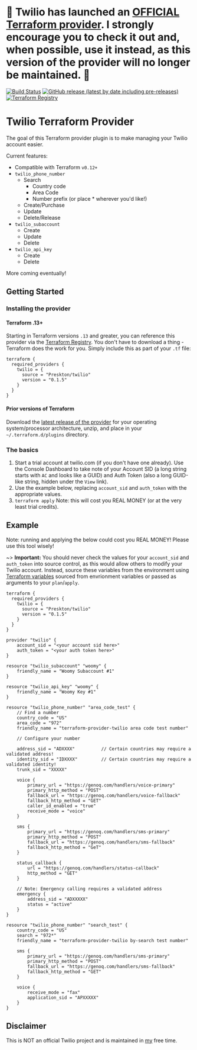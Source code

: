 # 🎉 Twilio has launched an [OFFICIAL Terraform provider](https://github.com/twilio/terraform-provider-twilio). I **strongly** encourage you to check it out and, when possible, use it instead, as this version of the provider will no longer be maintained. 🎉

[![Build Status](https://github.com/Preskton/terraform-provider-twilio/workflows/build/badge.svg)](https://github.com/Preskton/terraform-provider-twilio/actions?query=workflow%3Abuild) [![GitHub release (latest by date including pre-releases)](https://img.shields.io/github/v/release/Preskton/terraform-provider-twilio?include_prereleases)](https://github.com/Preskton/terraform-provider-twilio/releases/latest) [![Terraform Registry](https://img.shields.io/badge/registry-twilio-green?logo=terraform&style=flat)](https://registry.terraform.io/providers/Preskton/twilio/latest)

# Twilio Terraform Provider

The goal of this Terraform provider plugin is to make managing your Twilio account easier.

Current features:

- Compatible with Terraform `v0.12+`
- `twilio_phone_number`
  - Search
    - Country code
    - Area Code
    - Number prefix (or place * wherever you'd like!)
  - Create/Purchase
  - Update
  - Delete/Release
- `twilio_subaccount`
  - Create
  - Update
  - Delete
- `twilio_api_key`
  - Create
  - Delete

More coming eventually!

## Getting Started

### Installing the provider

#### Terraform .13+

Starting in Terraform versions `.13` and greater, you can reference this provider via the [Terraform Registry](https://registry.terraform.io/providers/Preskton/twilio/latest). You don't have to download a thing - Terraform does the work for you. Simply include this as part of your `.tf` file:

```hcl
terraform {
  required_providers {
    twilio = {
      source = "Preskton/twilio"
      version = "0.1.5"
    }
  }
}
```

#### Prior versions of Terraform

Download the [latest release of the provider](https://github.com/Preskton/terraform-provider-twilio/releases/latest) for your operating system/processor architecture, unzip, and place in your `~/.terraform.d/plugins` directory.

### The basics

1. Start a trial account at twilio.com (if you don't have one already). Use the Console Dashboard to take note of your Account SID (a long string starts with `AC` and looks like a GUID) and Auth Token (also a long GUID-like string, hidden under the `View` link).
2. Use the example below, replacing `account_sid` and `auth_token` with the appropriate values.
3. `terraform apply` Note: this will cost you REAL MONEY (or at the very least trial credits).

## Example

Note: running and applying the below could cost you REAL MONEY! Please use this tool wisely!

~> **Important:** You should never check the values for your `account_sid` and `auth_token` into source control, as this would allow others to modify your Twilio account. Instead, source these variables from the environment using [Terraform variables](https://www.terraform.io/docs/configuration/variables.html) sourced from envrionment variables or passed as arguments to your `plan`/`apply`.

```hcl
terraform {
  required_providers {
    twilio = {
      source = "Preskton/twilio"
      version = "0.1.5"
    }
  }
}

provider "twilio" {
    account_sid = "<your account sid here>"
    auth_token = "<your auth token here>"
}

resource "twilio_subaccount" "woomy" {
    friendly_name = "Woomy Subaccount #1"
}

resource "twilio_api_key" "woomy" {
    friendly_name = "Woomy Key #1"
}

resource "twilio_phone_number" "area_code_test" {
    // Find a number
    country_code = "US"
    area_code = "972"
    friendly_name = "terraform-provider-twilio area code test number"

    // Configure your number

    address_sid = "ADXXXX"          // Certain countries may require a validated address!
    identity_sid = "IDXXXX"         // Certain countries may require a validated identity!
    trunk_sid = "XXXXX"

    voice {
        primary_url = "https://genoq.com/handlers/voice-primary"
        primary_http_method = "POST"
        fallback_url = "https://genoq.com/handlers/voice-fallback"
        fallback_http_method = "GET"
        caller_id_enabled = "true"
        receive_mode = "voice"
    }

    sms {
        primary_url = "https://genoq.com/handlers/sms-primary"
        primary_http_method = "POST"
        fallback_url = "https://genoq.com/handlers/sms-fallback"
        fallback_http_method = "GeT"
    }

    status_callback {
        url = "https://genoq.com/handlers/status-callback"
        http_method = "GET"
    }

    // Note: Emergency calling requires a validated address
    emergency {
        address_sid = "ADXXXXX"
        status = "active"
    }
}

resource "twilio_phone_number" "search_test" {
    country_code = "US"
    search = "972*"
    friendly_name = "terraform-provider-twilio by-search test number"

    sms {
        primary_url = "https://genoq.com/handlers/sms-primary"
        primary_http_method = "POST"
        fallback_url = "https://genoq.com/handlers/sms-fallback"
        fallback_http_method = "GET"
    }

    voice {
        receive_mode = "fax"
        application_sid = "APXXXXX"
    }
}
```

## Disclaimer

This is NOT an official Twilio project and is maintained in [my](https://www.github.com/Preskton) free time.
